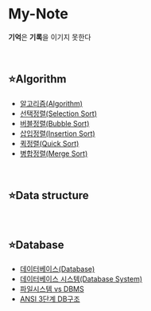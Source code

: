 # My-Note
**기억**은 **기록**을 이기지 못한다

<br>

## ⭐Algorithm
- [알고리즘(Algorithm)](https://github.com/imsoncod/My-Note/blob/master/%EC%95%8C%EA%B3%A0%EB%A6%AC%EC%A6%98/%EC%95%8C%EA%B3%A0%EB%A6%AC%EC%A6%98(Algorithm).md)
- [선택정렬(Selection Sort)](https://github.com/imsoncod/My-Note/blob/master/%EC%95%8C%EA%B3%A0%EB%A6%AC%EC%A6%98/%EC%84%A0%ED%83%9D%EC%A0%95%EB%A0%AC(Selection_Sort).md)
- [버블정렬(Bubble Sort)](https://github.com/imsoncod/My-Note/blob/master/%EC%95%8C%EA%B3%A0%EB%A6%AC%EC%A6%98/%EB%B2%84%EB%B8%94%EC%A0%95%EB%A0%AC(Bubble_Sort).md)
- [삽입정렬(Insertion Sort)](https://github.com/imsoncod/My-Note/blob/master/%EC%95%8C%EA%B3%A0%EB%A6%AC%EC%A6%98/%EC%82%BD%EC%9E%85%EC%A0%95%EB%A0%AC(Insertion%20Sort).md)
- [퀵정렬(Quick Sort)](https://github.com/imsoncod/My-Note/blob/master/%EC%95%8C%EA%B3%A0%EB%A6%AC%EC%A6%98/%ED%80%B5%EC%A0%95%EB%A0%AC(Quick%20Sort).md)
- [병합정렬(Merge Sort)](https://github.com/imsoncod/My-Note/blob/master/%EC%95%8C%EA%B3%A0%EB%A6%AC%EC%A6%98/%EB%B3%91%ED%95%A9%EC%A0%95%EB%A0%AC(Merge%20Sort).md)

<br>

## ⭐Data structure

<br>

## ⭐Database
- [데이터베이스(Database)](https://github.com/imsoncod/My-Note/blob/master/%EB%8D%B0%EC%9D%B4%ED%84%B0%EB%B2%A0%EC%9D%B4%EC%8A%A4/%EB%8D%B0%EC%9D%B4%ED%84%B0%EB%B2%A0%EC%9D%B4%EC%8A%A4.md)
- [데이터베이스 시스템(Database System)](https://github.com/imsoncod/My-Note/blob/master/%EB%8D%B0%EC%9D%B4%ED%84%B0%EB%B2%A0%EC%9D%B4%EC%8A%A4/%EB%8D%B0%EC%9D%B4%ED%84%B0%EB%B2%A0%EC%9D%B4%EC%8A%A4%20%EC%8B%9C%EC%8A%A4%ED%85%9C(Database%20System).md)
- [파일시스템 vs DBMS](https://github.com/imsoncod/My-Note/blob/master/%EB%8D%B0%EC%9D%B4%ED%84%B0%EB%B2%A0%EC%9D%B4%EC%8A%A4/%ED%8C%8C%EC%9D%BC%EC%8B%9C%EC%8A%A4%ED%85%9C%20vs%20DBMS.md)
- [ANSI 3단계 DB구조](https://github.com/imsoncod/My-Note/blob/master/%EB%8D%B0%EC%9D%B4%ED%84%B0%EB%B2%A0%EC%9D%B4%EC%8A%A4/ANSI%203%EB%8B%A8%EA%B3%84%20DB%EA%B5%AC%EC%A1%B0.md)

